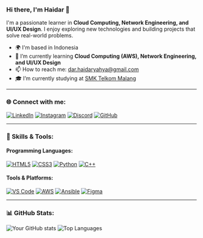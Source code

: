 ### Hi there, I'm Haidar 👋

I'm a passionate learner in **Cloud Computing, Network Engineering, and UI/UX Design**. I enjoy exploring new technologies and building projects that solve real-world problems.

- 🌍 I'm based in Indonesia
- 🌱 I’m currently learning **Cloud Computing (AWS), Network Engineering, and UI/UX Design**
- 📫 How to reach me: dar.haidaryahya@gmail.com
- 🎓 I’m currently studying at [SMK Telkom Malang](https://smktelkom-mlg.sch.id/)

---

### 🌐 Connect with me:
[![LinkedIn](https://img.shields.io/badge/LinkedIn-%230077B5.svg?&style=for-the-badge&logo=linkedin&logoColor=white)](https://www.linkedin.com/in/haidaryahyaa/)
[![Instagram](https://img.shields.io/badge/Instagram-%23E4405F.svg?&style=for-the-badge&logo=instagram&logoColor=white)](https://www.instagram.com/darisee_/)
[![Discord](https://img.shields.io/badge/Discord-%237289DA.svg?&style=for-the-badge&logo=discord&logoColor=white)](https://discord.com/users/700702023548665907)
[![GitHub](https://img.shields.io/badge/GitHub-%23181717.svg?&style=for-the-badge&logo=github&logoColor=white)](https://github.com/darisees)

---

### 🚀 Skills & Tools:
#### Programming Languages:
[![HTML5](https://img.shields.io/badge/HTML5-E34F26?style=for-the-badge&logo=html5&logoColor=white)](https://developer.mozilla.org/en-US/docs/Web/HTML)
[![CSS3](https://img.shields.io/badge/CSS3-1572B6?style=for-the-badge&logo=css3&logoColor=white)](https://developer.mozilla.org/en-US/docs/Web/CSS)
[![Python](https://img.shields.io/badge/Python-3776AB?style=for-the-badge&logo=python&logoColor=white)](https://www.python.org/)
[![C++](https://img.shields.io/badge/C++-00599C?style=for-the-badge&logo=c%2B%2B&logoColor=white)](https://isocpp.org/)

#### Tools & Platforms:
[![VS Code](https://img.shields.io/badge/VS%20Code-007ACC?style=for-the-badge&logo=visual-studio-code&logoColor=white)](https://code.visualstudio.com/)
[![AWS](https://img.shields.io/badge/AWS-232F3E?style=for-the-badge&logo=amazon-aws&logoColor=white)](https://aws.amazon.com/)
[![Ansible](https://img.shields.io/badge/Ansible-EE0000?style=for-the-badge&logo=ansible&logoColor=white)](https://www.ansible.com/)
[![Figma](https://img.shields.io/badge/Figma-F24E1E?style=for-the-badge&logo=figma&logoColor=white)](https://www.figma.com/)

---

### 📊 GitHub Stats:
![Your GitHub stats](https://github-readme-stats.vercel.app/api?username=darisees&show_icons=true&theme=dark)
![Top Languages](https://github-readme-stats.vercel.app/api/top-langs/?username=darisees&layout=compact&theme=dark)
